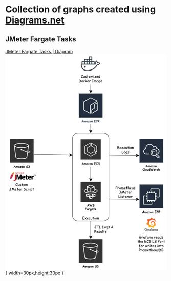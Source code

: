 # Collection of graphs created using [Diagrams.net](https://app.diagrams.net/)

## JMeter Fargate Tasks
[JMeter Fargate Tasks | Diagram](https://github.com/reubenrajan/diagrams/blob/main/JMeter_FargateLoadTest.drawio)</br>
![JMeter Fargate Tasks | Image](https://raw.githubusercontent.com/reubenrajan/diagrams/main/JMeter_FargateLoadTest.drawio.png){ width=30px,height:30px }
